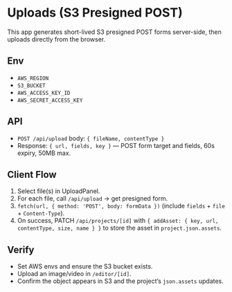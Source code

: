 # Uploads (S3 Presigned POST)

This app generates short-lived S3 presigned POST forms server-side, then uploads directly from the browser.

## Env
- `AWS_REGION`
- `S3_BUCKET`
- `AWS_ACCESS_KEY_ID`
- `AWS_SECRET_ACCESS_KEY`

## API
- `POST /api/upload` body: `{ fileName, contentType }`
- Response: `{ url, fields, key }` — POST form target and fields, 60s expiry, 50MB max.

## Client Flow
1. Select file(s) in UploadPanel.
2. For each file, call `/api/upload` → get presigned form.
3. `fetch(url, { method: 'POST', body: formData })` (include `fields` + `file` + `Content-Type`).
4. On success, PATCH `/api/projects/[id]` with `{ addAsset: { key, url, contentType, size, name } }` to store the asset in `project.json.assets`.

## Verify
- Set AWS envs and ensure the S3 bucket exists.
- Upload an image/video in `/editor/[id]`.
- Confirm the object appears in S3 and the project’s `json.assets` updates.

